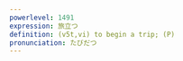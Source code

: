 ```yaml
---
powerlevel: 1491
expression: 旅立つ
definition: (v5t,vi) to begin a trip; (P)
pronunciation: たびだつ
---
```

